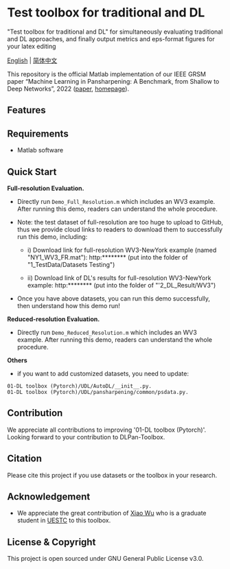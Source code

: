 # Test toolbox for traditional and DL
"Test toolbox for traditional and DL" for simultaneously evaluating traditional and DL approaches, and finally output metrics and eps-format figures for your latex editing

[English](https://github.com/.md) | [简体中文](https://github.com.md)

This repository is the official Matlab implementation of our IEEE GRSM paper “Machine Learning in Pansharpening: A Benchmark, from Shallow to Deep Networks”, 2022 ([paper](https://liangjiandeng.github.io), [homepage](https://liangjiandeng.github.io)).



## Features


## Requirements
* Matlab software

## Quick Start

**Full-resolution Evaluation.** 

* Directly run ``Demo_Full_Resolution.m`` which includes an WV3 example. After running this demo, readers can understand the whole procedure.

* Note: the test dataset of full-resolution are too huge to upload to GitHub, thus we provide cloud links to readers to download them to
  successfully run this demo, including:
  - i) Download link for full-resolution WV3-NewYork example (named "NY1_WV3_FR.mat"): http:********   (put into the folder of    
  "1_TestData/Datasets Testing")
  
  - ii) Download link of DL's results for full-resolution WV3-NewYork example: http:********   (put into the folder of "'2_DL_Result/WV3")
  
* Once you have above datasets, you can run this demo successfully, then understand how this demo run!

**Reduced-resolution Evaluation.** 

* Directly run ``Demo_Reduced_Resolution.m`` which includes an WV3 example. After running this demo, readers can understand the whole procedure.


**Others**
* if you want to add customized datasets, you need to update:

```
01-DL toolbox (Pytorch)/UDL/AutoDL/__init__.py.
01-DL toolbox (Pytorch)/UDL/pansharpening/common/psdata.py.
```



## Contribution
We appreciate all contributions to improving '01-DL toolbox (Pytorch)'. Looking forward to your contribution to DLPan-Toolbox.


## Citation
Please cite this project if you use datasets or the toolbox in your research.
> 


## Acknowledgement
- We appreciate the great contribution of [Xiao Wu](https://xiaoxiao-woo.github.io/) who is a graduate student in [UESTC](https://www.uestc.edu.cn/) to this toolbox.

## License & Copyright
This project is open sourced under GNU General Public License v3.0.

